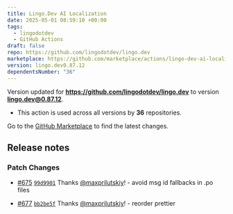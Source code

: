 ```yaml
---
title: Lingo.Dev AI Localization
date: 2025-05-01 08:59:10 +00:00
tags:
  - lingodotdev
  - GitHub Actions
draft: false
repo: https://github.com/lingodotdev/lingo.dev
marketplace: https://github.com/marketplace/actions/lingo-dev-ai-localization
version: lingo.dev0.87.12
dependentsNumber: "36"
---
```



Version updated for **https://github.com/lingodotdev/lingo.dev** to version **lingo.dev@0.87.12**.
- This action is used across all versions by **36** repositories.

Go to the [GitHub Marketplace](https://github.com/marketplace/actions/lingo-dev-ai-localization) to find the latest changes.

## Release notes

### Patch Changes

-   [#675](https://github.com/lingodotdev/lingo.dev/pull/675)
    [`99d9901`](https://github.com/lingodotdev/lingo.dev/commit/99d99013dfcfd92ad35baf94801ecee22041ae42)
    Thanks [@maxprilutskiy](https://github.com/maxprilutskiy)! - avoid msg id
    fallbacks in .po files

-   [#677](https://github.com/lingodotdev/lingo.dev/pull/677)
    [`bb2be5f`](https://github.com/lingodotdev/lingo.dev/commit/bb2be5faba6a9e26000293a55185376eff4ebc22)
    Thanks [@maxprilutskiy](https://github.com/maxprilutskiy)! - reorder prettier

